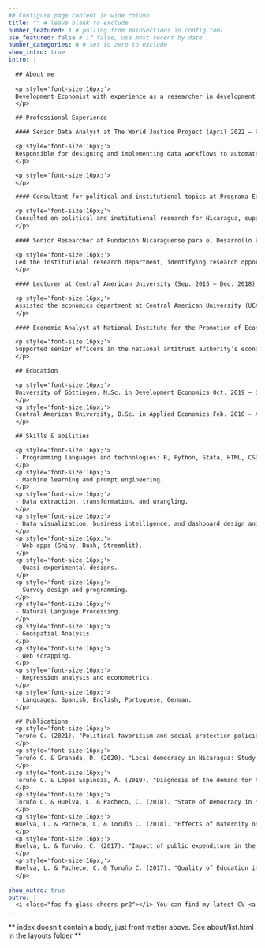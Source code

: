 ```yaml
---
## Configure page content in wide column
title: "" # leave blank to exclude
number_featured: 1 # pulling from mainSections in config.toml
use_featured: false # if false, use most recent by date
number_categories: 0 # set to zero to exclude
show_intro: true
intro: |
  
  ## About me
  
  <p style='font-size:16px;'>
  Development Economist with experience as a researcher in development topics, including justice, democracy, and socioeconomic development. Skilled in data science with a strong command of R, Python, and Stata for data extraction, management, visualization, and analysis. I bring a balanced blend of quantitative rigor and a focus on policy impact, demonstrated through roles in both research institutions and international projects. Passionate about leveraging data-driven insights to inform policy and foster governance improvements.
  </p>

  ## Professional Experience

  #### Senior Data Analyst at The World Justice Project (April 2022 – Present)

  <p style='font-size:16px;'>
  Responsible for designing and implementing data workflows to automate processes related to data extraction and handling, quality checks, data visualization and analysis, and report production. Promoted data democratization and research reproducibility. Led the data harmonization and quality checks of WJP’s General Population Polls in over 50 countries, implemented AI solutions focused on Natural Language Processing, programmed data apps and dashboards, and led web scraping and data extraction processes.
  </p>

  <p style='font-size:16px;'>
  </p>

  #### Consultant for political and institutional topics at Programa Estado de la Nación (Nov. 2021 – Mar. 2022)

  <p style='font-size:16px;'>
  Consulted on political and institutional research for Nicaragua, supporting the data analysis of the 2021 Nicaraguan Post-Electoral Survey, the production of the State of Democracy in Nicaragua 2022 Report, and other studies related to the youth socioeconomic conditions.
  </p>
  
  #### Senior Researcher at Fundación Nicaragüense para el Desarrollo Económico y Social (Jun. 2016 – Jul. 2019)

  <p style='font-size:16px;'>
  Led the institutional research department, identifying research opportunities, designing study protocols, and supervising the research efforts on topics related to democracy, governance, rule of law, and civic culture. I also supported the research on topics related to education, health, poverty, and inequality through data cleaning and analysis, survey programming, database management, and conducting focus groups with experts and studied individuals.
  </p>
  
  #### Lecturer at Central American University (Sep. 2015 – Dec. 2018)

  <p style='font-size:16px;'>
  Assisted the economics department at Central American University (UCA) in Nicaragua by providing lectures and tutorials for undergraduate courses in Regulation and Antitrust Economics and Social Quantitative Techniques.
  </p>
  
  #### Economic Analyst at National Institute for the Promotion of Economic Competition (Apr. 2014 – June. 2016)

  <p style='font-size:16px;'>
  Supported senior officers in the national antitrust authority’s economics department on cases of unfair competition, mergers, and acquisitions. Responsibilities
  </p>

  ## Education

  <p style='font-size:16px;'>
  University of Göttingen, M.Sc. in Development Economics Oct. 2019 – Oct. 2021
  </p>
  <p style='font-size:16px;'>
  Central American University, B.Sc. in Applied Economics Feb. 2010 – Apr. 2014
  </p>

  ## Skills & abilities

  <p style='font-size:16px;'>
  - Programming languages and technologies: R, Python, Stata, HTML, CSS, LaTex, CSPro, ODK, Git, Docker, SQL, Tableau.
  </p>
  <p style='font-size:16px;'>
  - Machine learning and prompt engineering.
  </p>
  <p style='font-size:16px;'>
  - Data extraction, transformation, and wrangling.
  </p>
  <p style='font-size:16px;'>
  - Data visualization, business intelligence, and dashboard design and programming.
  </p>
  <p style='font-size:16px;'>
  - Web apps (Shiny, Dash, Streamlit).
  </p>
  <p style='font-size:16px;'>
  - Quasi-experimental designs.
  </p>
  <p style='font-size:16px;'>
  - Survey design and programming.
  </p>
  <p style='font-size:16px;'>
  - Natural Language Processing.
  </p>
  <p style='font-size:16px;'>
  - Geospatial Analysis.
  </p>
  <p style='font-size:16px;'>
  - Web scrapping.
  </p>
  <p style='font-size:16px;'>
  - Regression analysis and econometrics.
  </p>
  <p style='font-size:16px;'>
  - Languages: Spanish, English, Portuguese, German.
  </p>

  ## Publications
  <p style='font-size:16px;'>
  Toruño C. (2021). "Political favoritism and social protection policies: Evidence from a cash transfer program in Colombia". Master thesis submitted to Prof. Dr. Krisztina Kis-Katos at the chair of International Economic Policy of the University of Göttingen. Document available on <a href='https://www.carlos-toruno.com/about/wpapers/Toruno_Carlos_2021_Political_Favoritism_in_Colombia.pdf' target='_blank'>this link</a>.
  </p>
  <p style='font-size:16px;'>
  Toruño C. & Granada, D. (2020). "Local democracy in Nicaragua: Study case in the municipalities of El Almendro and Kukrahill" (Original document in Spanish). FUNIDES: Managua, Nicaragua. Document available on <a href='https://www.carlos-toruno.com/about/wpapers/Democracia_Local_20201020.pdf' target='_blank'>this link</a>.
  </p>
  <p style='font-size:16px;'>
  Toruño C. & López Espinoza, Á. (2019). "Diagnosis of the demand for technical occupations in times of crisis" (Original document in Spanish). RENET: Managua, Nicaragua. Document available on <a href='https://www.carlos-toruno.com/about/wpapers/Diag_educ_tecnic.pdf' target='_blank'>this link</a>.
  </p>
  <p style='font-size:16px;'>  
  Toruño C. & Huelva, L. & Pacheco, C. (2018). "State of Democracy in Nicaragua 2019" (Original document in Spanish). FUNIDES: Managua, Nicaragua. Document available on <a href='https://www.carlos-toruno.com/about/wpapers/funides-estado-de-la-democracia-en-nicaragua.pdf' target='_blank'>this link</a>.
  </p>
  <p style='font-size:16px;'>  
  Huelva, L. & Pacheco, C. & Toruño C. (2018). "Effects of maternity on the labor supply of women" (Original document in Spanish). FUNIDES: Managua, Nicaragua. Document available on <a href='https://www.carlos-toruno.com/about/wpapers/Efectos_de_la_maternidad_en_la_inserción_laboral_de_las_mujeres.pdf' target='_blank'>this link</a>.
  </p>
  <p style='font-size:16px;'>  
  Huelva, L. & Toruño, C. (2017). "Impact of public expenditure in the reduction of poverty and inequality". (Original document in Spanish). FUNIDES: Managua, Nicaragua. Document available on <a href='https://www.carlos-toruno.com/about/wpapers/FUNIDES_IncidenciaDelGastoPublico.pdf' target='_blank'>this link</a>.
  </p>
  <p style='font-size:16px;'>  
  Huelva, L. & Pacheco, C. & Toruño C. (2017). "Quality of Education in Nicaragua: Does the children enjoy of the same opportunities?". (Original document in Spanish). FUNIDES: Managua, Nicaragua. Document available on <a href='https://www.carlos-toruno.com/about/wpapers/Calidad_de_la_Educación_en_Nicaragua.pdf' target='_blank'>this link</a>.
  </p>
  
show_outro: true
outro: |
  <i class="fas fa-glass-cheers pr2"></i> You can find my latest CV <a href='https://www.carlos-toruno.com/about/main/CV_Toruno_Carlos.pdf' target='_blank'>in this link</a>.
---
```


** index doesn't contain a body, just front matter above.
See about/list.html in the layouts folder **
